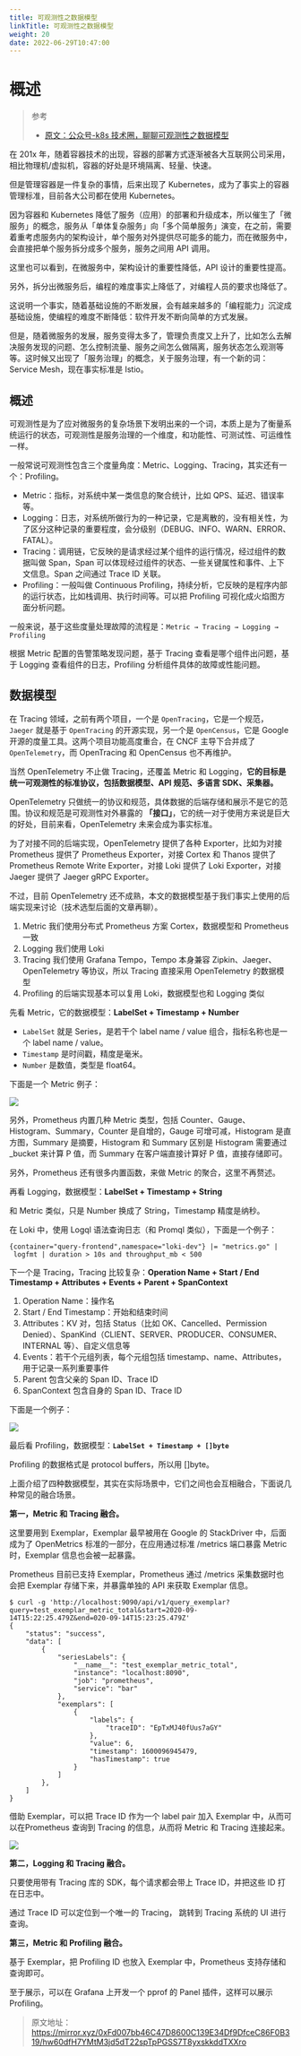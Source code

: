 ```yaml
---
title: 可观测性之数据模型
linkTitle: 可观测性之数据模型
weight: 20
date: 2022-06-29T10:47:00
---
```


# 概述

> 参考
>
> - [原文：公众号-k8s 技术圈，聊聊可观测性之数据模型](https://mp.weixin.qq.com/s/K11XBQlPJIxFGmsC39_lNQ)

在 201x 年，随着容器技术的出现，容器的部署方式逐渐被各大互联网公司采用，相比物理机/虚拟机，容器的好处是环境隔离、轻量、快速。

但是管理容器是一件复杂的事情，后来出现了 Kubernetes，成为了事实上的容器管理标准，目前各大公司都在使用 Kubernetes。

因为容器和 Kubernetes 降低了服务（应用）的部署和升级成本，所以催生了「微服务」的概念，服务从「单体复杂服务」向「多个简单服务」演变，在之前，需要着重考虑服务内的架构设计，单个服务对外提供尽可能多的能力，而在微服务中，会直接把单个服务拆分成多个服务，服务之间用 API 调用。

这里也可以看到，在微服务中，架构设计的重要性降低，API 设计的重要性提高。

另外，拆分出微服务后，编程的难度事实上降低了，对编程人员的要求也降低了。

这说明一个事实，随着基础设施的不断发展，会有越来越多的「编程能力」沉淀成基础设施，使编程的难度不断降低：软件开发不断向简单的方式发展。

但是，随着微服务的发展，服务变得太多了，管理负责度又上升了，比如怎么去解决服务发现的问题、怎么控制流量、服务之间怎么做隔离，服务状态怎么观测等等。这时候又出现了「服务治理」的概念，关于服务治理，有一个新的词：Service Mesh，现在事实标准是 Istio。

概述
--

可观测性是为了应对微服务的复杂场景下发明出来的一个词，本质上是为了衡量系统运行的状态，可观测性是服务治理的一个维度，和功能性、可测试性、可运维性一样。

一般常说可观测性包含三个度量角度：Metric、Logging、Tracing，其实还有一个：Profiling。

*   Metric：指标，对系统中某一类信息的聚合统计，比如 QPS、延迟、错误率等。
*   Logging：日志，对系统所做行为的一种记录，它是离散的，没有相关性，为了区分这种记录的重要程度，会分级别（DEBUG、INFO、WARN、ERROR、FATAL）。
*   Tracing：调用链，它反映的是请求经过某个组件的运行情况，经过组件的数据叫做 Span，Span 可以体现经过组件的状态、一些关键属性和事件、上下文信息。Span 之间通过 Trace ID 关联。
*   Profiling：一般叫做 Continuous Profiling，持续分析，它反映的是程序内部的运行状态，比如栈调用、执行时间等。可以把 Profiling 可视化成火焰图方面分析问题。

一般来说，基于这些度量处理故障的流程是：`Metric → Tracing → Logging → Profiling`

根据 Metric 配置的告警策略发现问题，基于 Tracing 查看是哪个组件出问题，基于 Logging 查看组件的日志，Profiling 分析组件具体的故障或性能问题。

数据模型
----

在 Tracing 领域，之前有两个项目，一个是 `OpenTracing`，它是一个规范，`Jaeger` 就是基于 `OpenTracing` 的开源实现，另一个是 `OpenCensus`，它是 Google 开源的度量工具。这两个项目功能高度重合，在 CNCF 主导下合并成了 `OpenTelemetry`，而 OpenTracing 和 OpenCensus 也不再维护。

当然 OpenTelemetry 不止做 Tracing，还覆盖 Metric 和 Logging，**它的目标是统一可观测性的标准协议，包括数据模型、API 规范、多语言 SDK、采集器。** 

OpenTelemetry 只做统一的协议和规范，具体数据的后端存储和展示不是它的范围。协议和规范是可观测性对外暴露的 **「接口」**，它的统一对于使用方来说是巨大的好处，目前来看，OpenTelemetry 未来会成为事实标准。

为了对接不同的后端实现，OpenTelemetry 提供了各种 Exporter，比如为对接 Prometheus 提供了 Prometheus Exporter，对接 Cortex 和 Thanos 提供了 Prometheus Remote Write Exporter，对接 Loki 提供了 Loki Exporter，对接 Jaeger 提供了 Jaeger gRPC Exporter。

不过，目前 OpenTelemetry 还不成熟，本文的数据模型基于我们事实上使用的后端实现来讨论（技术选型后面的文章再聊）。

1.  Metric 我们使用分布式 Prometheus 方案 Cortex，数据模型和 Prometheus 一致
2.  Logging 我们使用 Loki
3.  Tracing 我们使用 Grafana Tempo，Tempo 本身兼容 Zipkin、Jaeger、OpenTelemetry 等协议，所以 Tracing 直接采用 OpenTelemetry 的数据模型
4.  Profiling 的后端实现基本可以复用 Loki，数据模型也和 Logging 类似

先看 Metric，它的数据模型：**LabelSet + Timestamp + Number**

*   `LabelSet` 就是 Series，是若干个 label name / value 组合，指标名称也是一个 label name / value。
*   `Timestamp` 是时间戳，精度是毫米。
*   `Number` 是数值，类型是 float64。

下面是一个 Metric 例子：

![](https://mmbiz.qpic.cn/mmbiz_png/z9BgVMEm7Yvw05DYUSiaYDHL1pBYyibCnlicm4aVq2QYvUhxgmicAwSjibdBHKctyia3sKBFsCjETj4ic3q18O0I2Lk0g/640?wx_fmt=png)

另外，Prometheus 内置几种 Metric 类型，包括 Counter、Gauge、Histogram、Summary，Counter 是自增的，Gauge 可增可减，Histogram 是直方图，Summary 是摘要，Histogram 和 Summary 区别是 Histogram 需要通过 \_bucket 来计算 P 值，而 Summary 在客户端直接计算好 P 值，直接存储即可。

另外，Prometheus 还有很多内置函数，来做 Metric 的聚合，这里不再赘述。

再看 Logging，数据模型：**LabelSet + Timestamp + String**

和 Metric 类似，只是 Number 换成了 String，Timestamp 精度是纳秒。

在 Loki 中，使用 Logql 语法查询日志（和 Promql 类似），下面是一个例子：

`{container="query-frontend",namespace="loki-dev"} |= "metrics.go" | logfmt | duration > 10s and throughput_mb < 500`

下一个是 Tracing，Tracing 比较复杂：**Operation Name + Start / End Timestamp + Attributes + Events + Parent + SpanContext**

1.  Operation Name：操作名
2.  Start / End Timestamp：开始和结束时间
3.  Attributes：KV 对，包括 Status（比如 OK、Cancelled、Permission Denied）、SpanKind（CLIENT、SERVER、PRODUCER、CONSUMER、INTERNAL 等）、自定义信息等
4.  Events：若干个元组列表，每个元组包括 timestamp、name、Attributes，用于记录一系列重要事件
5.  Parent 包含父亲的 Span ID、Trace ID
6.  SpanContext 包含自身的 Span ID、Trace ID

下面是一个例子：

![](https://mmbiz.qpic.cn/mmbiz_png/z9BgVMEm7Yvw05DYUSiaYDHL1pBYyibCnlQ6niaF4icDhIoTABudXN4D70YIgd9OCYdUgKaiciaVR1T7q7iaoSicJTiaJKg/640?wx_fmt=png)

最后看 Profiling，数据模型：**`LabelSet + Timestamp + []byte`**

Profiling 的数据格式是 protocol buffers，所以用 \[\]byte。

上面介绍了四种数据模型，其实在实际场景中，它们之间也会互相融合，下面说几种常见的融合场景。

**第一，Metric 和 Tracing 融合。** 

这里要用到 Exemplar，Exemplar 最早被用在 Google 的 StackDriver 中，后面成为了 OpenMetrics 标准的一部分，在应用通过标准 /metrics 端口暴露 Metric 时，Exemplar 信息也会被一起暴露。

Prometheus 目前已支持 Exemplar，Prometheus 通过 /metrics 采集数据时也会把 Exemplar 存储下来，并暴露单独的 API 来获取 Exemplar 信息。

```
$ curl -g 'http://localhost:9090/api/v1/query_exemplar?query=test_exemplar_metric_total&start=2020-09-14T15:22:25.479Z&end=020-09-14T15:23:25.479Z'  
{  
    "status": "success",  
    "data": [  
        {  
            "seriesLabels": {  
                "__name__": "test_exemplar_metric_total",  
                "instance": "localhost:8090",  
                "job": "prometheus",  
                "service": "bar"  
            },  
            "exemplars": [  
                {  
                    "labels": {  
                        "traceID": "EpTxMJ40fUus7aGY"  
                    },  
                    "value": 6,  
                    "timestamp": 1600096945479,  
                    "hasTimestamp": true  
                }  
            ]  
        },  
    ]  
}  
```

借助 Exemplar，可以把 Trace ID 作为一个 label pair 加入 Exemplar 中，从而可以在Prometheus 查询到 Tracing 的信息，从而将 Metric 和 Tracing 连接起来。

![](https://mmbiz.qpic.cn/mmbiz_png/z9BgVMEm7Yvw05DYUSiaYDHL1pBYyibCnl2QIoPbmbu3icic3ZUMgiaDlTicFQIC7iafDGVHSGD8qazMlc17POW8xudbA/640?wx_fmt=png)

**第二，Logging 和 Tracing 融合。** 

只要使用带有 Tracing 库的 SDK，每个请求都会带上 Trace ID，并把这些 ID 打在日志中。

通过 Trace ID 可以定位到一个唯一的 Tracing， 跳转到 Tracing 系统的 UI 进行查询。

**第三，Metric 和 Profiling 融合。** 

基于 Exemplar，把 Profiling ID 也放入 Exemplar 中，Prometheus 支持存储和查询即可。

至于展示，可以在 Grafana 上开发一个 pprof 的 Panel 插件，这样可以展示 Profiling。

> 原文地址： https://mirror.xyz/0xFd007bb46C47D8600C139E34Df9DfceC86F0B319/hw60dfH7YMtM3jd5dT22spTpPGSS7T8yxskkddTXXro
